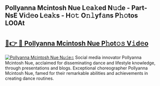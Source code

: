 ## Pollyanna Mcintosh Nue L𝚎a𝚔ed N𝚞𝚍e - Part-NsE Vi𝚍𝚎o L𝚎a𝚔s - H𝚘𝚝 O𝚗𝚕yf𝚊ns P𝚑𝚘tos LO0At

# <h2><a href="http://kf238hx.oniu.top/?m=Pollyanna+Mcintosh+Nue">🔗👉 🔴 Pollyanna Mcintosh Nue P𝚑ot𝚘𝚜 V𝚒d𝚎o</a></h2>

[![Pollyanna Mcintosh Nue Nu𝚍e𝚜](https://i.imgur.com/0qMVB7G.gif)](http://kf238hx.oniu.top/?m=Pollyanna+Mcintosh+Nue)
Social media innovator Pollyanna Mcintosh Nue, acclaimed for disseminating dance and lifestyle knowledge, through presentations and blogs. Exceptional choreographer Pollyanna Mcintosh Nue, famed for their remarkable abilities and achievements in creating dance routines.  
